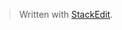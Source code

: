 


> Written with [StackEdit](https://stackedit.io/).
<!--stackedit_data:
eyJoaXN0b3J5IjpbMzYyODIzNzAyXX0=
-->